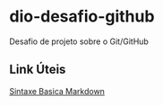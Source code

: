 # dio-desafio-github
Desafio de projeto sobre o Git/GitHub

## Link Úteis
[Sintaxe Basica Markdown](https://www.markdownguide.org/basic-syntax)
